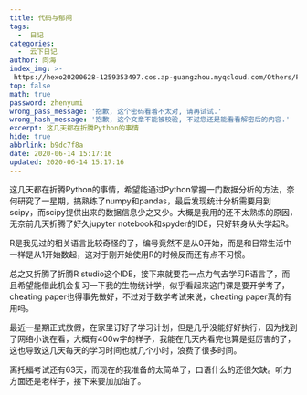 ```yaml
---
title: 代码与郁闷
tags:
  -  日记
categories:
  -  云下日记
author: 向海
index_img: >-
 https://hexo20200628-1259353497.cos.ap-guangzhou.myqcloud.com/Others/Fluid/about.png
top: false
math: true
password: zhenyumi
wrong_pass_message: '抱歉, 这个密码看着不太对, 请再试试.'
wrong_hash_message: '抱歉, 这个文章不能被校验, 不过您还是能看看解密后的内容.'
excerpt: 这几天都在折腾Python的事情
hide: true
abbrlink: b9dc7f8a
date: 2020-06-14 15:17:16
updated: 2020-06-14 15:17:16
---
```


这几天都在折腾Python的事情，希望能通过Python掌握一门数据分析的方法，奈何研究了一星期，搞熟练了numpy和pandas，最后发现统计分析需要用到scipy，而scipy提供出来的数据信息少之又少。大概是我用的还不太熟练的原因，无奈前几天折腾了好久jupyter notebook和spyder的IDE，只好转身从头学起R。



R是我见过的相关语言比较奇怪的了，编号竟然不是从0开始，而是和日常生活中一样是从1开始数起，这对于刚开始使用R的时候反而还有点不习惯。



总之又折腾了折腾R studio这个IDE，接下来就要花一点力气去学习R语言了，而且希望能借此机会复习一下我的生物统计学，似乎看起来这门课是要开学考了，cheating paper也得事先做好，不过对于数学考试来说，cheating paper真的有用吗。



最近一星期正式放假，在家里订好了学习计划，但是几乎没能好好执行，因为找到了网络小说在看，大概有400w字的样子，我能在几天内看完也算是挺厉害的了，这也导致这几天每天的学习时间也就几个小时，浪费了很多时间。



离托福考试还有63天，而现在的我准备的太简单了，口语什么的还很欠缺。听力方面还是老样子，接下来要加加油了。